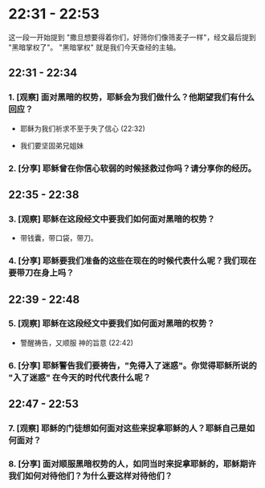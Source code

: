 # 22:31 - 22:53

这一段一开始提到 "撒旦想要得着你们，好筛你们像筛麦子一样"，经文最后提到 "黑暗掌权了"。
"黑暗掌权" 就是我们今天查经的主轴。

## 22:31 - 22:34 

### 1. [观察] 面对黑暗的权势，耶稣会为我们做什么？他期望我们有什么回应？

* 耶稣为我们祈求不至于失了信心 (22:32)

* 我们要坚固弟兄姐妹

### 2. [分享] 耶稣曾在你信心软弱的时候拯救过你吗？请分享你的经历。

## 22:35 - 22:38 

### 3. [观察] 耶稣在这段经文中要我们如何面对黑暗的权势？

* 带钱囊，带口袋，带刀。

### 4. [分享] 耶稣要我们准备的这些在现在的时候代表什么呢？我们现在要带刀在身上吗？

## 22:39 - 22:48 

### 5. [观察] 耶稣在这段经文中要我们如何面对黑暗的权势？

* 警醒祷告，又顺服 神的旨意 (22:42)

### 6. [分享] 耶稣警告我们要祷告，"免得入了迷惑"。你觉得耶稣所说的 "入了迷惑" 在今天的时代代表什么呢？

## 22:47 - 22:53 

### 7. [观察] 耶稣的门徒想如何面对这些来捉拿耶稣的人？耶稣自己是如何面对？

### 8. [分享] 面对顺服黑暗权势的人，如同当时来捉拿耶稣的，耶稣期许我们如何对待他们？为什么要这样对待他们？
